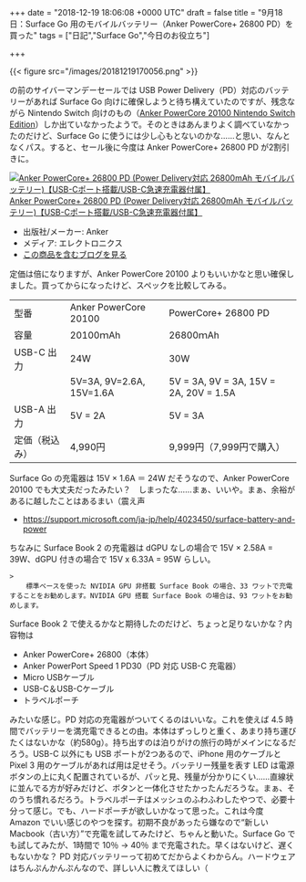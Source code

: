 
+++
date = "2018-12-19 18:06:08 +0000 UTC"
draft = false
title = "9月18日：Surface Go 用のモバイルバッテリー（Anker PowerCore+ 26800 PD）を買った"
tags = ["日記","Surface Go","今日のお役立ち"]

+++


{{< figure src="/images/20181219170056.png"  >}}

の前のサイバーマンデーセールでは USB Power Delivery（PD）対応のバッテリーがあれば Surface Go 向けに確保しようと待ち構えていたのですが、残念ながら Nintendo Switch 向けのもの（<a href="http://d.hatena.ne.jp/asin/B07BFBKPLK/bestylesnet-22">Anker PowerCore 20100 Nintendo Switch Edition</a>）しか出ていなかったようで。そのときはあんまりよく調べていなかったのだけど、Surface Go に使うには少し心もとないのかな……と思い、なんとなくパス。すると、セール後に今度は Anker PowerCore+ 26800 PD が2割引きに。<div class="hatena-asin-detail"><a href="http://www.amazon.co.jp/exec/obidos/ASIN/B06Y54R76L/bestylesnet-22/"><img src="https://images-fe.ssl-images-amazon.com/images/I/4188CB9DKkL._SL160_.jpg" class="hatena-asin-detail-image" alt="Anker PowerCore+ 26800 PD (Power Delivery対応 26800mAh モバイルバッテリー)【USB-Cポート搭載/USB-C急速充電器付属】" title="Anker PowerCore+ 26800 PD (Power Delivery対応 26800mAh モバイルバッテリー)【USB-Cポート搭載/USB-C急速充電器付属】"/></a><div class="hatena-asin-detail-info"><a href="http://www.amazon.co.jp/exec/obidos/ASIN/B06Y54R76L/bestylesnet-22/">Anker PowerCore+ 26800 PD (Power Delivery対応 26800mAh モバイルバッテリー)【USB-Cポート搭載/USB-C急速充電器付属】</a><ul><li><span class="hatena-asin-detail-label">出版社/メーカー:</span> Anker</li><li><span class="hatena-asin-detail-label">メディア:</span> エレクトロニクス</li><li><a href="http://d.hatena.ne.jp/asin/B06Y54R76L/bestylesnet-22" target="_blank">この商品を含むブログを見る</a></li></ul></div><div class="hatena-asin-detail-foot"></div></div>定価は倍になりますが、Anker PowerCore 20100 よりもいいかなと思い確保しました。買ってからになったけど、スペックを比較してみる。

<table>
    <tbody><tr>
    <td>型番</td>
    <td>Anker PowerCore 20100</td>
    <td>PowerCore+ 26800 PD</td>
    </tr>
    <tr>
    <td>容量</td>
    <td>20100ｍAh</td>
    <td>26800ｍAh</td>
    </tr>
    <tr>
    <td>USB-C 出力</td>
    <td>24W</td>
    <td>30W </td>
    </tr>
    <tr>
    <td></td>
    <td>5V=3A, 9V=2.6A, 15V=1.6A</td>
    <td>5V = 3A, 9V = 3A, 15V = 2A, 20V = 1.5A</td>
    </tr>
    <tr>
    <td>USB-A 出力</td>
    <td>5V = 2A</td>
    <td>5V = 3A</td>
    </tr>
    <tr>
    <td>定価（税込み）</td>
    <td>4,990円</td>
    <td>9,999円（7,999円で購入）</td>
    </tr>
</tbody></table>Surface Go の充電器は 15V × 1.6A ＝ 24W だそうなので、Anker PowerCore 20100 でも大丈夫だったみたい？　しまったな……まぁ、いいや。まぁ、余裕があるに越したことはあるまい（震え声

<ul>
<li><a href="https://support.microsoft.com/ja-jp/help/4023450/surface-battery-and-power">https://support.microsoft.com/ja-jp/help/4023450/surface-battery-and-power</a></li>
</ul>ちなみに Surface Book 2 の充電器は dGPU なしの場合で 15V × 2.58A = 39W、dGPU 付きの場合で 15V x 6.33A = 95W らしい。

    >
        標準ベースを使った NVIDIA GPU 非搭載 Surface Book の場合、33 ワットで充電することをお勧めします。NVIDIA GPU 搭載 Surface Book の場合は、93 ワットをお勧めします。

        
    
Surface Book 2 で使えるかなと期待したのだけど、ちょっと足りないかな？内容物は

<ul>
<li>Anker PowerCore+ 26800（本体）</li>
<li>Anker PowerPort Speed 1 PD30（PD 対応 USB-C 充電器）</li>
<li>Micro USBケーブル</li>
<li>USB-C＆USB-Cケーブル</li>
<li>トラベルポーチ</li>
</ul>みたいな感じ。PD 対応の充電器がついてくるのはいいな。これを使えば 4.5 時間でバッテリーを満充電できるとの由。本体はずっしりと重く、あまり持ち運びたくはないかな（約580g）。持ち出すのは泊りがけの旅行の時がメインになるだろう。USB-C 以外にも USB ポートが2つあるので、iPhone 用のケーブルと Pixel 3 用のケーブルがあれば用は足せそう。バッテリー残量を表す LED は電源ボタンの上に丸く配置されているが、パッと見、残量が分かりにくい……直線状に並んでる方が好みだけど、ボタンと一体化させたかったんだろうな。まぁ、そのうち慣れるだろう。トラベルポーチはメッシュのふわふわしたやつで、必要十分って感じ。でも、ハードポーチが欲しいかなって思った。これは今度 Amazon でいい感じのやつを探す。初期不良があったら嫌なので“新しい Macbook（古い方）”で充電を試してみたけど、ちゃんと動いた。Surface Go でも試してみたが、1時間で 10％ → 40％ まで充電された。早くはないけど、遅くもないかな？ PD 対応バッテリーって初めてだからよくわからん。ハードウェアはちんぷんかんぷんなので、詳しい人に教えてほしい（


